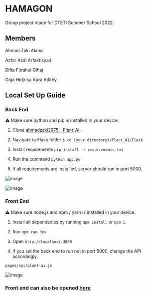 # HAMAGON

Group project made for DTETI Summer School 2022.

## Members

Ahmad Zaki Akmal

Azfar Azdi Arfakhsyad

Difta Fitrahul Qihaj

Giga Hidjrika Aura Adkhy

## Local Set Up Guide

### Back End

⚠ Make sure python and pip is installed in your device.

1. Clone [ahmadzaki2975 - Plant_AI](https://github.com/ahmadzaki2975/Plant_AI).

2. Navigate to Flask folder
`$ cd {your directory}/Plant_AI/Flask`

3. Install requirements `pip install -r requirements.txt`

3. Run the command `python app.py`

4. If all requirements are installed, server should run in port 5000.

![image](https://user-images.githubusercontent.com/87590846/183433356-235ee8ab-eb3f-41e1-8f20-471eaac4fc1a.png)

![image](https://user-images.githubusercontent.com/87590846/183437446-aea4fc31-08cb-43fa-adf6-ac43b2ab709a.png)



### Front End

⚠ Make sure node.js and npm / yarn is installed in your device. 

1. Install all dependecies by running `npm install` or `npm i`.

2. Run `npm run dev`

3. Open `http://localhost:3000`

4. If you set the back end to run not in port 5000, change the API accordingly. 

`pages/api/plant-ai.js`

![image](https://user-images.githubusercontent.com/87590846/183436564-edea32e3-c26e-45f2-94d9-afde7946c5a4.png)

### Front end can also be opened [here](https://hamagon.vercel.app)


